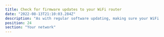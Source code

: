 ```yaml
---
title: Check for firmware updates to your WiFi router
date: "2022-08-13T21:10:03.284Z"
description: "As with regular software updating, making sure your WiFi router is up to date will help keep you in line with the latest security measures on that device. This can be done through the “View Network Status” section of the Control Panel."
position: 24
section: "Your network"
---
```

